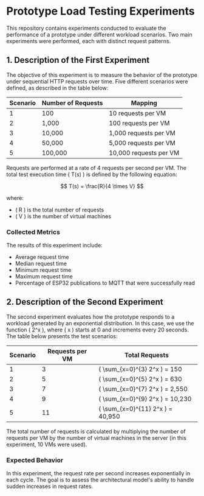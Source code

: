 # Prototype Load Testing Experiments

This repository contains experiments conducted to evaluate the performance of a prototype under different workload scenarios. Two main experiments were performed, each with distinct request patterns.

## 1. Description of the First Experiment

The objective of this experiment is to measure the behavior of the prototype under sequential HTTP requests over time. Five different scenarios were defined, as described in the table below:

| Scenario | Number of Requests | Mapping |
|----------|-------------------|----------|
| 1        | 100               | 10 requests per VM |
| 2        | 1,000             | 100 requests per VM |
| 3        | 10,000            | 1,000 requests per VM |
| 4        | 50,000            | 5,000 requests per VM |
| 5        | 100,000           | 10,000 requests per VM |

Requests are performed at a rate of 4 requests per second per VM. The total test execution time \( T(s) \) is defined by the following equation:

$$ T(s) = \frac{R}{4 \times V} $$




where:
- \( R \) is the total number of requests
- \( V \) is the number of virtual machines

### Collected Metrics
The results of this experiment include:
- Average request time
- Median request time
- Minimum request time
- Maximum request time
- Percentage of ESP32 publications to MQTT that were successfully read

## 2. Description of the Second Experiment

The second experiment evaluates how the prototype responds to a workload generated by an exponential distribution. In this case, we use the function \( 2^x \), where \( x \) starts at 0 and increments every 20 seconds. The table below presents the test scenarios:

| Scenario | Requests per VM | Total Requests |
|----------|---------------|---------------|
| 1        | 3             | \( \sum_{x=0}^{3} 2^x \) = 150 |
| 2        | 5             | \( \sum_{x=0}^{5} 2^x \) = 630 |
| 3        | 7             | \( \sum_{x=0}^{7} 2^x \) = 2,550 |
| 4        | 9             | \( \sum_{x=0}^{9} 2^x \) = 10,230 |
| 5        | 11            | \( \sum_{x=0}^{11} 2^x \) = 40,950 |

The total number of requests is calculated by multiplying the number of requests per VM by the number of virtual machines in the server (in this experiment, 10 VMs were used).

### Expected Behavior
In this experiment, the request rate per second increases exponentially in each cycle. The goal is to assess the architectural model's ability to handle sudden increases in request rates.
